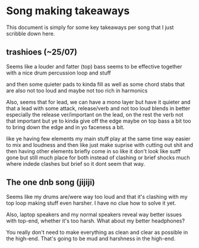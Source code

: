 # Song making takeaways
This document is simply for some key takeaways per song that I just scribble down here.

## trashioes (~25/07)
Seems like a louder and fatter (top) bass seems to be effective together with a nice drum percussion loop and stuff

and then some quieter pads to kinda fill as well as some chord stabs that are also not too loud and maybe not too rich in harmonics

Also, seems that for lead, we can have a mono layer but have it quieter and that a lead with some attack, release/verb and not too loud blends in better especially the release ver/important on the lead, on the rest the verb not that important but ye to kinda give off the edge maybe on top bass a bit too to bring down the edge and in yo faceness a bit.

like ye having few elements my main stuff play at the same time way easier to mix and loudness and then like just make suprise with cutting out shit and then having other elements briefly come in so like it don't look like sutff gone but still much place for both instead of clashing or brief shocks much where indede clashes but brief so it dont seem that way.

## The one dnb song (jijiji)
Seems like my drums are/were way too loud and that it's clashing with my top loop making stuff even harsher. I have no clue how to solve it yet.

Also, laptop speakers and my normal speakers reveal way better issues with top-end, whether it's too harsh. What about my better headphones?

You really don't need to make everything as clean and clear as possible in the high-end. That's going to be mud and harshness in the high-end.
